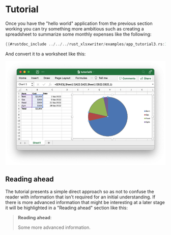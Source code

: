 # Tutorial

Once you have the "hello world" application from the previous section working
you can try something more ambitious such as creating a spreadsheet to summarize
some monthly expenses like the following:

```rust
{{#rustdoc_include ../../../rust_xlsxwriter/examples/app_tutorial3.rs:13:18}}
```

And convert it to a worksheet like this:


![Image of first tutorial 3](../images/tutorial5.png)

## Reading ahead

The tutorial presents a simple direct approach so as not to confuse the reader
with information that isn't required for an initial understanding. If there is
more advanced information that might be interesting at a later stage it will be
highlighted in a "Reading ahead" section like this:

> **Reading ahead**:
>
> Some more advanced information.
>
